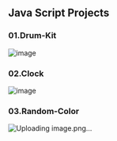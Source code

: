 ## Java Script Projects
### 01.Drum-Kit
![image](https://github.com/06011baechu/2024_get_a_job/assets/127916161/e83cafc7-2c03-4147-9fd0-31aa26985b3d)


### 02.Clock
![image](https://github.com/06011baechu/2024_get_a_job/assets/127916161/fd87d3d3-6af4-4c2a-abbf-09e21493d397)


### 03.Random-Color
![Uploading image.png…]()
